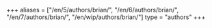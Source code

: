 +++
aliases = ["/en/5/authors/brian/", "/en/6/authors/brian/", "/en/7/authors/brian/", "/en/wip/authors/brian/"]
type = "authors"
+++
